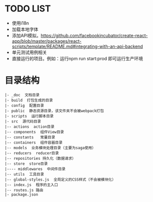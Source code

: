 
# TODO LIST
- 使用i18n
- 加载本地字体
- 添加API模拟。https://github.com/facebookincubator/create-react-app/blob/master/packages/react-scripts/template/README.md#integrating-with-an-api-backend
- 单元测试用例相关
- 直接运行的项目。例如：运行npm run start:prod 即可运行生产环境

# 目录结构

```
|- _doc  文档目录
|- build  打包生成的目录
|- config  配置目录
|- public  静态资源目录，该文件夹不会被webpack打包
|- scripts  运行脚本目录
|- src  源代码目录
|-- actions  action目录
|-- components  组件View目录
|-- constants   常量目录
|-- containers  组件容器目录
|-- models  业务模块处理目录（主要为saga使用）
|-- reducers  reducer目录
|-- repositories 持久化（数据请求）
|-- store  store目录
|---- middlewares  中间件目录
|-- utils  工具目录
|-- global-styles.js  全局定义的CSS样式（不会被模块化）
|-- index.js  程序的主入口
|-- routes.js 路由
|- package.json
```


